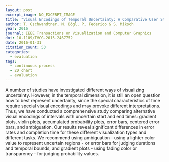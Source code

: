 ```yaml
---
layout: post
excerpt_image: NO_EXCERPT_IMAGE
title: "Visual Encodings of Temporal Uncertainty: A Comparative User Study"
author: T. Gschwandtner, M. Bögl, P. Federico & S. Miksch
year: 2016
journal: IEEE Transactions on Visualization and Computer Graphics
doi: 10.1109/TVCG.2015.2467752
date: 2016-01-31
citation_count: 53
categories:
  - evaluation
tags:
  - continuous process
  - 2D chart
  - evaluation
---
```

A number of studies have investigated different ways of visualizing uncertainty. However, in the temporal dimension, it is still an open question how to best represent uncertainty, since the special characteristics of time require special visual encodings and may provoke different interpretations. Thus, we have conducted a comprehensive study comparing alternative visual encodings of intervals with uncertain start and end times: gradient plots, violin plots, accumulated probability plots, error bars, centered error bars, and ambiguation. Our results reveal significant differences in error rates and completion time for these different visualization types and different tasks. We recommend using ambiguation - using a lighter color value to represent uncertain regions - or error bars for judging durations and temporal bounds, and gradient plots - using fading color or transparency - for judging probability values.

